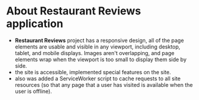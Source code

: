 # About Restaurant Reviews application

- **Restaurant Reviews** project has a responsive design, all of the page elements are usable and visible in any viewport, including desktop, tablet, and mobile displays. Images aren't overlapping, and page elements wrap when the viewport is too small to display them side by side.
- the site is accessible, implemented special features on the site.
- also was added a ServiceWorker script to cache requests to all site resources (so that any page that a user has visited is available when the user is offline).

